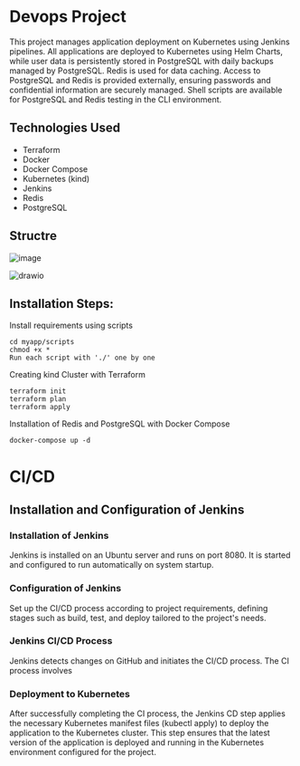 
# Devops Project 


 This project manages application deployment on Kubernetes using Jenkins pipelines. All applications are deployed to Kubernetes using Helm Charts, while user data is persistently stored in PostgreSQL with daily backups managed by PostgreSQL. Redis is used for data caching. Access to PostgreSQL and Redis is provided externally, ensuring passwords and confidential information are securely managed. Shell scripts are available for PostgreSQL and Redis testing in the CLI environment.
   
## Technologies Used

- Terraform
- Docker
- Docker Compose
- Kubernetes (kind)
- Jenkins
- Redis
- PostgreSQL

## Structre

![image](https://github.com/user-attachments/assets/b3e4c40f-0494-48fe-8899-49a567396289)

![drawio](https://github.com/user-attachments/assets/9d80bb80-c9a8-4056-880b-d94dd45760d1)


## Installation Steps:

Install requirements using scripts
```
cd myapp/scripts
chmod +x *
Run each script with './' one by one
```

Creating kind Cluster with Terraform
```
terraform init
terraform plan
terraform apply 
```

Installation of Redis and PostgreSQL with Docker Compose
```
docker-compose up -d
```

# CI/CD
## Installation and Configuration of Jenkins
### Installation of Jenkins
Jenkins is installed on an Ubuntu server and runs on port 8080. It is started and configured to run automatically on system startup.

### Configuration of Jenkins
Set up the CI/CD process according to project requirements, defining stages such as build, test, and deploy tailored to the project's needs.

### Jenkins CI/CD Process

Jenkins detects changes on GitHub and initiates the CI/CD process. The CI process involves  
### Deployment to Kubernetes
After successfully completing the CI process, the Jenkins CD step applies the necessary Kubernetes manifest files (kubectl apply) to deploy the application to the Kubernetes cluster. This step ensures that the latest version of the application is deployed and running in the Kubernetes environment configured for the project.



